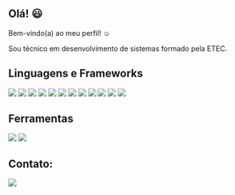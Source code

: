 ## Olá! :smiley:
Bem-vindo(a) ao meu perfil! :relaxed:

Sou técnico em desenvolvimento de sistemas formado pela ETEC.


## Linguagens e Frameworks
<p>
 <img src=https://img.shields.io/badge/C%23-239120?style=for-the-badge&logo=csharp&logoColor=white)/>
 <img src=https://img.shields.io/badge/.NET-512BD4?style=for-the-badge&logo=dotnet&logoColor=white/>
 <img src=https://img.shields.io/badge/C-00599C?style=for-the-badge&logo=c&logoColor=white/>
  <img src=[https://img.shields.io/badge/PHP-777BB4?style=for-the-badge&logo=php&logoColor=white/>
  <img src=https://img.shields.io/badge/Laravel-FF2D20?style=for-the-badge&logo=laravel&logoColor=white/>
 <img src=https://img.shields.io/badge/MySQL-005C84?style=for-the-badge&logo=mysql&logoColor=white/>
 <img src=https://img.shields.io/badge/HTML5-E34F26?style=for-the-badge&logo=html5&logoColor=white/>
  <img src=https://img.shields.io/badge/CSS3-1572B6?style=for-the-badge&logo=css3&logoColor=white/>
 <img src=https://img.shields.io/badge/JavaScript-323330?style=for-the-badge&logo=javascript&logoColor=F7DF1E/>
 <img src=https://img.shields.io/badge/Bootstrap-563D7C?style=for-the-badge&logo=bootstrap&logoColor=white/>
 <img src=https://img.shields.io/badge/Ionic-3880FF?style=for-the-badge&logo=ionic&logoColor=white/>
 <img src=https://img.shields.io/badge/React-20232A?style=for-the-badge&logo=react&logoColor=61DAFB/>
 </p>

## Ferramentas
<p>
 <img src=https://img.shields.io/badge/gimp-5C5543?style=for-the-badge&logo=gimp&logoColor=white/>
 <img src=https://img.shields.io/badge/Figma-F24E1E?style=for-the-badge&logo=figma&logoColor=white/>
 

 </p>
 
## Contato:
<p>
  <a href="https://www.linkedin.com/in/lincoln-vinícius/">
     <img src=https://img.shields.io/badge/LinkedIn-0077B5?style=for-the-badge&logo=linkedin&logoColor=white/>
  </a>
</p>

